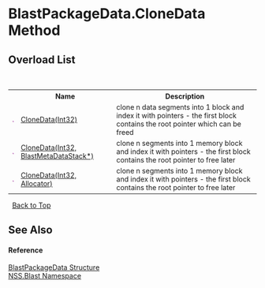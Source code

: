 # BlastPackageData.CloneData Method 
 


## Overload List
&nbsp;<table><tr><th></th><th>Name</th><th>Description</th></tr><tr><td>![Public method](media/pubmethod.gif "Public method")</td><td><a href="M_NSS_Blast_BlastPackageData_CloneData">CloneData(Int32)</a></td><td>
clone n data segments into 1 block and index it with pointers - the first block contains the root pointer which can be freed</td></tr><tr><td>![Public method](media/pubmethod.gif "Public method")</td><td><a href="M_NSS_Blast_BlastPackageData_CloneData_1">CloneData(Int32, BlastMetaDataStack*)</a></td><td>
clone n segments into 1 memory block and index it with pointers - the first block contains the root pointer to free later</td></tr><tr><td>![Public method](media/pubmethod.gif "Public method")</td><td><a href="M_NSS_Blast_BlastPackageData_CloneData_2">CloneData(Int32, Allocator)</a></td><td>
clone n segments into 1 memory block and index it with pointers - the first block contains the root pointer to free later</td></tr></table>&nbsp;
<a href="#blastpackagedata.clonedata-method">Back to Top</a>

## See Also


#### Reference
<a href="T_NSS_Blast_BlastPackageData">BlastPackageData Structure</a><br /><a href="N_NSS_Blast">NSS.Blast Namespace</a><br />
